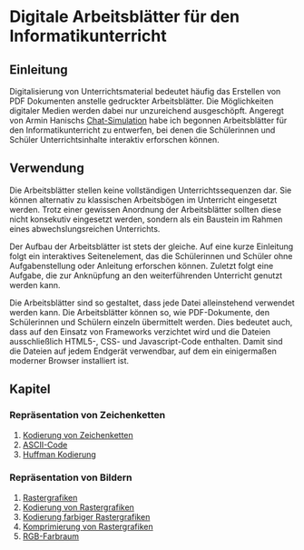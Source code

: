 # Digitale Arbeits&shy;blätter für den Informatik&shy;unterricht

## Einleitung
Digitalisierung von Unterrichtsmaterial bedeutet häufig das Erstellen von PDF Dokumenten anstelle gedruckter Arbeitsblätter. Die Möglichkeiten digitaler Medien werden dabei nur unzureichend ausgeschöpft. Angeregt von Armin Hanischs [Chat-Simulation](https://www.arminhanisch.de/2019/02/chats-simulieren/) habe ich begonnen Arbeitsblätter für den Informatikunterricht zu entwerfen, bei denen die Schülerinnen und Schüler Unterrichtsinhalte interaktiv erforschen können.

## Verwendung
Die Arbeitsblätter stellen keine vollständigen Unterrichtssequenzen dar. Sie können alternativ zu klassischen Arbeitsbögen im Unterricht eingesetzt werden. Trotz einer gewissen Anordnung der Arbeitsblätter sollten diese nicht konsekutiv eingesetzt werden, sondern als ein Baustein im Rahmen eines abwechslungsreichen Unterrichts.

Der Aufbau der Arbeitsblätter ist stets der gleiche. Auf eine kurze Einleitung folgt ein interaktives Seitenelement, das die Schülerinnen und Schüler ohne Aufgabenstellung oder Anleitung erforschen können. Zuletzt folgt eine Aufgabe, die zur Anknüpfung an den weiterführenden Unterricht genutzt werden kann.

Die Arbeitsblätter sind so gestaltet, dass jede Datei alleinstehend verwendet werden kann. Die Arbeitsblätter können so, wie PDF-Dokumente, den Schülerinnen und Schülern einzeln übermittelt werden. Dies bedeutet auch, dass auf den Einsatz von Frameworks verzichtet wird und die Dateien ausschließlich HTML5-, CSS- und Javascript-Code enthalten. Damit sind die Dateien auf jedem Endgerät verwendbar, auf dem ein einigermaßen moderner Browser installiert ist.

## Kapitel
### Repräsentation von Zeichenketten
1. [Kodierung von Zeichenketten](https://htmlpreview.github.io/?https://github.com/philipp-moeller/exploreCS/blob/master/kodierung_zeichenketten.htm)
2. [ASCII-Code](https://htmlpreview.github.io/?https://github.com/philipp-moeller/exploreCS/blob/master/ascii_code.htm)
3. [Huffman Kodierung](https://htmlpreview.github.io/?https://github.com/philipp-moeller/exploreCS/blob/master/huffman_kodierung.htm)
### Repräsentation von Bildern
1. [Rastergrafiken](https://htmlpreview.github.io/?https://github.com/philipp-moeller/exploreCS/blob/master/rastergrafiken.htm)
2. [Kodierung von Rastergrafiken](https://htmlpreview.github.io/?https://github.com/philipp-moeller/exploreCS/blob/master/kodierung_rastergrafiken.htm)
3. [Kodierung farbiger Rastergrafiken](https://htmlpreview.github.io/?https://github.com/philipp-moeller/exploreCS/blob/master/farbige_rastergrafiken.htm)
4. [Komprimierung von Rastergrafiken](https://htmlpreview.github.io/?https://github.com/philipp-moeller/exploreCS/blob/master/komprimierung_rastergrafiken.htm)
5. [RGB-Farbraum](https://htmlpreview.github.io/?https://github.com/philipp-moeller/exploreCS/blob/master/rgb_farbraum.htm)
